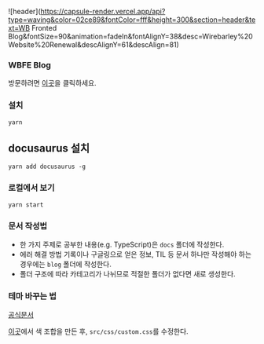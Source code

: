 ![header](https://capsule-render.vercel.app/api?type=waving&color=02ce89&fontColor=fff&height=300&section=header&text=WB Fronted Blog&fontSize=90&animation=fadeIn&fontAlignY=38&desc=Wirebarley%20Website%20Renewal&descAlignY=61&descAlign=81)

### WBFE Blog

방문하려면 [이곳](https://wbfrontendteam.github.io/wbfe-blog/)을 클릭하세요.

### 설치

```
yarn
```

## docusaurus 설치

```
yarn add docusaurus -g
```

### 로컬에서 보기

```
yarn start
```

### 문서 작성법

- 한 가지 주제로 공부한 내용(e.g. TypeScript)은 `docs` 폴더에 작성한다.
- 에러 해결 방법 기록이나 구글링으로 얻은 정보, TIL 등 문서 하나만 작성해야 하는 경우에는 `blog` 폴더에 작성한다.
- 폴더 구조에 따라 카테고리가 나뉘므로 적절한 폴더가 없다면 새로 생성한다.

### 테마 바꾸는 법

[공식문서](https://docusaurus.io/)

[이곳](https://docusaurus.io/docs/styling-layout)에서 색 조합을 만든 후, `src/css/custom.css`를 수정한다.
